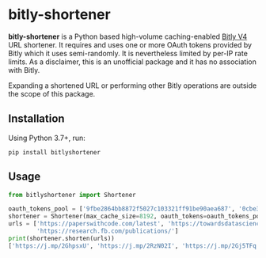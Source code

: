 # bitly-shortener
**bitly-shortener** is a Python based high-volume caching-enabled [Bitly V4](https://dev.bitly.com/v4_documentation.html) URL shortener. It requires and uses one or more OAuth tokens provided by Bitly which it uses semi-randomly. It is nevertheless limited by per-IP rate limits. As a disclaimer, this is an unofficial package and it has no association with Bitly.

Expanding a shortened URL or performing other Bitly operations are outside the scope of this package.

## Installation
Using Python 3.7+, run:

    pip install bitlyshortener

## Usage
```python
from bitlyshortener import Shortener

oauth_tokens_pool = ['9fbe2864bb8872f5027c103321ff91be90aea687', '0cbe3864bc8872f5027c103321ff91be30aea787']
shortener = Shortener(max_cache_size=8192, oauth_tokens=oauth_tokens_pool)
urls = ['https://paperswithcode.com/latest', 'https://towardsdatascience.com/machine-learning/home',
        'https://research.fb.com/publications/']
print(shortener.shorten(urls))
['https://j.mp/2GhpsxU', 'https://j.mp/2RzN02I', 'https://j.mp/2Gj5TFq']
```
